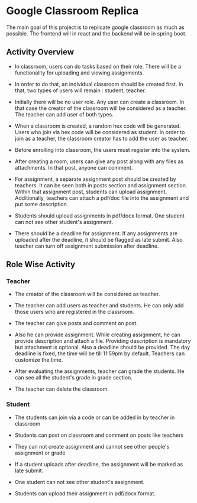 # Google Classroom Replica

The main goal of this project is to replicate google classroom as much as possible. The frontend will in react and the backend will be in spring boot.

## Activity Overview

- In classroom, users can do tasks based on their role. There will be a functionality for uploading and viewing assignments.

- In order to do that, an individual classroom should be created first. In that, two types of users will remain : student, teacher.

- Initially there will be no user role. Any user can create a classroom. In that case the creator of the classroom will be considered as a teacher. The teacher can add user of both types. 

- When a classroom is created, a random hex code will be generated. Users who join via hex code will be considered as student. In order to join as a teacher, the classroom creator has to add the user as teacher.

- Before enrolling into classroom, the users must register into the system.

- After creating a room, users can give any post along with any files as attachments. In that post, anyone can comment.

- For assignment, a separate assignment post should be created by teachers. It can be seen both in posts section and assignment section. Within that assignment post, students can upload assignment. Additionally, teachers can attach a pdf/doc file into the assignment and put some description.

- Students should upload assignments in pdf/docx format. One student can not see other student's assignment.

- There should be a deadline for assignment. If any assignments are uploaded after the deadline, it should be flagged as late submit. Also teacher can turn off assignment submission after deadline.

## Role Wise Activity

### Teacher

- The creator of the classroom will be considered as teacher.

- The teacher can add users as teacher and students. He can only add those users who are registered in the classroom.

- The teacher can give posts and comment on post.

- Also he can provide assignment. While creating assignment, he can provide description and attach a file. Providing description is mandatory but attachment is optional. Also a deadline should be provided. The day deadline is fixed, the time will be till 11:59pm by default. Teachers can customize the time.

- After evaluating the assignments, teacher can grade the students. He can see all the student's grade in grade section.

- The teacher can delete the classroom.

### Student

- The students can join via a code or can be added in by teacher in classroom

- Students can post on classroom and comment on posts like teachers

- They can not create assignment and cannot see other people's assignment or grade

- If a student uploads after deadline, the assignment will be marked as late submit.

- One student can not see other student's assignment.

- Students can upload their assignment in pdf/docx format.